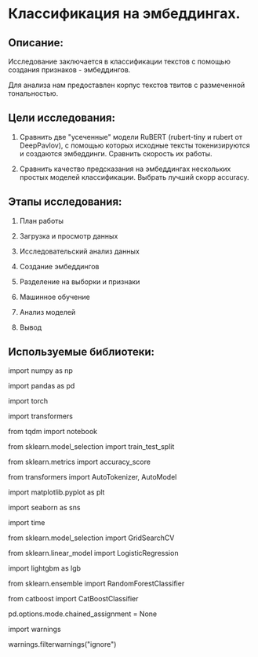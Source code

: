 # Классификация на эмбеддингах.

## Описание: 

Исследование заключается в классификации текстов с помощью создания признаков - эмбеддингов.

Для анализа нам предоставлен корпус текстов твитов с размеченной тональностью.



## Цели исследования: 

1. Сравнить две "усеченные" модели RuBERT (rubert-tiny и rubert от DeepPavlov), с помощью которых исходные тексты токенизируются и создаются эмбеддинги. Сравнить скорость их работы.

2. Сравнить качество предсказания на эмбеддингах нескольких простых моделей классификации. Выбрать лучший скорр accuracy.




## Этапы исследования: 

1. План работы

2. Загрузка и просмотр данных

3. Исследовательский анализ данных

4. Создание эмбеддингов

5. Разделение на выборки и признаки

6. Машинное обучение

7. Анализ моделей

8. Вывод



## Используемые библиотеки:
 
import numpy as np

import pandas as pd

import torch

import transformers

from tqdm import notebook

from sklearn.model_selection import train_test_split

from sklearn.metrics import accuracy_score

from transformers import AutoTokenizer, AutoModel

import matplotlib.pyplot as plt

import seaborn as sns

import time

from sklearn.model_selection import GridSearchCV

from sklearn.linear_model import LogisticRegression

import lightgbm as lgb

from sklearn.ensemble import RandomForestClassifier

from catboost import CatBoostClassifier

pd.options.mode.chained_assignment = None

import warnings

warnings.filterwarnings("ignore")


